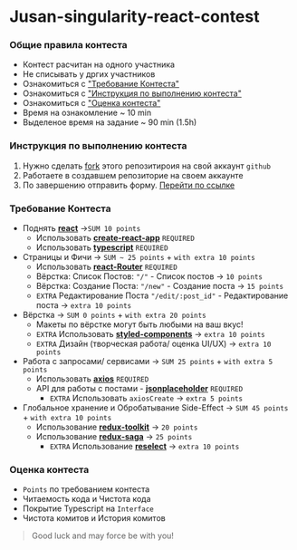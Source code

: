 # Jusan-singularity-react-contest

### Общие правила контеста
- Контест расчитан на одного участника 
- Не списывать у дргих участников
- Ознакомиться с ["Требование Контеста"](#требование-контеста)
- Ознакомиться с ["Инструкция по выполнению контеста"](#инструкция-по-выполнению-контеста)
- Ознакомиться с ["Оценка контеста"](#оценка-контеста)
- Время на ознакомление ~ 10 min 
- Выделеное время на задание ~ 90 min (1.5h)

### Инструкция по выполнению контеста 
1. Нужно сделать [fork](https://github.com/toleberdyyeva/Jusan-singularity-react-contest/fork) этого репозитироия на свой аккаунт `github` 
2. Работаете в создавшем репозиторие на своем аккаунте 
4. По завершению отправить форму. [Перейти по ссылке](https://forms.gle/1kngM1aGm8hdz6g58)


### Требование Контеста
- Поднять [**react**](https://ru.reactjs.org/) ->`SUM 10 points` 
  - Использовать [**create-react-app**](https://create-react-app.dev/) `REQUIRED`
  - Использовать [**typescript**](https://www.typescriptlang.org/) `REQUIRED`
- Страницы и Фичи -> `SUM ~ 25 points` + `with extra 10 points`
  - Использовать [**react-Router**](https://reactrouter.com/) `REQUIRED`
  - Вёрстка: Список Постов: `"/"` - Список постов -> `10 points`
  - Вёрстка: Создание Поста: `"/new"` - Создание поста  -> `15 points`
  - `EXTRA` Редактирование Поста `"/edit/:post_id"` - Редактирование поста  -> `extra 10 points`
- Вёрстка -> `SUM 0 points` + `with extra 20 points`
  - Макеты по вёрстке могут быть любыми на ваш вкус!
  - `EXTRA` Использовать  [**styled-components**](https://styled-components.com/)  -> `extra 10 points`
  - `EXTRA` Дизайн (творческая работа/ оценка UI/UX)  -> `extra 10 points`
- Работа с запросами/ сервисами -> `SUM 25 points` + `with extra 5 points`
  - Использовать [**axios**](https://github.com/axios/axios) `REQUIRED`
  - API для работы с постами - [**jsonplaceholder**](https://jsonplaceholder.typicode.com/guide/) `REQUIRED`
    - `EXTRA` Использовать `axiosCreate` -> `extra 5 points` 
- Глобальное хранение и Обробатывание Side-Effect -> `SUM 45 points` + `with extra 10 points`
  - Использование [**redux-toolkit**](https://redux-toolkit.js.org/) -> `20 points`
  - Использование [**redux-saga**](https://redux-saga.js.org/) -> `25 points`
    - `EXTRA` Использование [**reselect**](https://github.com/reduxjs/reselect) -> `extra 10 points`


### Оценка контеста
- `Points` по требованием контеста
- Читаемость кода и Чистота кода 
- Покрытие Typescript на `Interface`
- Чистота комитов и История комитов




 >Good luck and may force be with you!